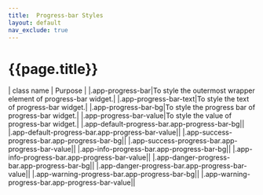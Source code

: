 ```yaml
---
title:  Progress-bar Styles
layout: default
nav_exclude: true
---
```

# {{page.title}}

| class name  | Purpose |
|.app-progress-bar|To style the outermost wrapper element of progress-bar widget.|
|.app-progress-bar-text|To style the text of progress-bar widget.|
|.app-progress-bar-bg|To style the progress bar of progress-bar widget.|
|.app-progress-bar-value|To style the value of progress-bar widget.|
|.app-default-progress-bar.app-progress-bar-bg||
|.app-default-progress-bar.app-progress-bar-value||
|.app-success-progress-bar.app-progress-bar-bg||
|.app-success-progress-bar.app-progress-bar-value||
|.app-info-progress-bar.app-progress-bar-bg||
|.app-info-progress-bar.app-progress-bar-value||
|.app-danger-progress-bar.app-progress-bar-bg||
|.app-danger-progress-bar.app-progress-bar-value||
|.app-warning-progress-bar.app-progress-bar-bg||
|.app-warning-progress-bar.app-progress-bar-value||
